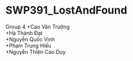 # SWP391_LostAndFound
Group 4
+Cao Văn Trường  
+Hà Thành Đạt  
+Nguyễn Quốc Vinh  
+Phạm Trung Hiếu  
+Nguyễn Thiện Cao Duy  
